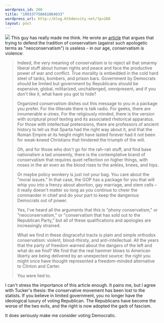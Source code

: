 ```yaml
--- 
wordpress_id: 260
title: "109337758661864633"
wordpress_url: http://blog.6thdensity.net/?p=260
layout: post
---
```

<img src="http://www.lewrockwell.com/tucker/tucker.jpg"/>
This guy has really made me think.  He wrote an <a href="http://www.lewrockwell.com/tucker/tucker46.html">article</a> that argues that trying to defend the tradition of conservatism (against such apologetic terms as "neoconservatism") is useless - in our age, conservatism is violence:<blockquote>Indeed, the very meaning of conservatism is to reject all that smarmy liberal stuff about human rights and peace and face the productive power of war and conflict. True morality is embedded in the cold hard steel of tanks, bombers, and prison bars. Government by Democrats should be limited but government by Republicans should be expensive, global, militarized, unchallenged, omnipresent, and if you don't like it, what have you got to hide? 

Organized conservatism dishes out this message to you in a package you prefer. For the illiterate there is talk radio. For geeks, there are innumerable e-zines. For the religiously minded, there is the version with scriptural proof texting and its associated rhetorical apparatus. For those with intellectual pretensions, there are professors of ancient history to tell us that Sparta had the right way about it, and that the Roman Empire at its height might have lasted forever had it not been for weak-kneed Christians that hindered the triumph of the will. 

Oh, and for those who don't go for the rah-rah stuff, and find base nationalism a tad unseemly, there is the contemplative brand of conservatism that requires quiet reflection on higher things, with noses in the air even as the blood rises to the ankles, knees, and hips. 

Or maybe policy wonkery is just not your bag. You care about the "moral issues." In that case, the GOP has a package for you that will whip you into a frenzy about abortion, gay marriage, and stem cells – it really doesn't matter so long as you continue to cheer the commander in chief and do your part to keep the dangerous Democrats out of power. 

Yes, I've heard all the arguments that this is "phony conservatism," or "neoconservatism," or "conservatism that has sold out to the Republican Party," but all of these qualifications and apologies are increasingly strained.

What we find in these disgraceful tracts is plain and simple orthodox conservatism: violent, blood-thirsty, and anti-intellectual. All the years that the party of freedom warned about the dangers of the left and what do we find? We find that the real hammer blows to American liberty are being delivered by an unexpected source: the right you might once have thought represented a freedom-minded alternative to Clinton and Carter. 

You were lied to.</blockquote>I can't stress the importance of this article enough.  It pains me, but I agree with Tucker's thesis: the conservative movement has been lost to the statists.  If you believe in limited government, you no longer have the ideological luxury of voting Republican.  The Republicans have become the worse of the two evils, and the right is now adopted the garb of fascism.

It does seriously make me consider voting Democratic.
